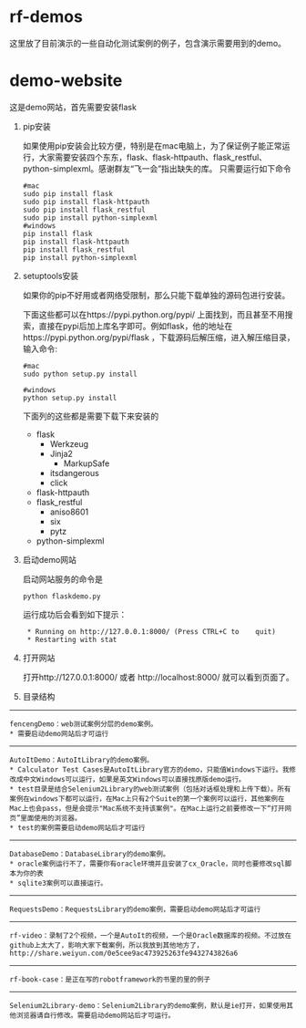 # rf-demos
这里放了目前演示的一些自动化测试案例的例子，包含演示需要用到的demo。

# demo-website
这是demo网站，首先需要安装flask

1. pip安装

    如果使用pip安装会比较方便，特别是在mac电脑上，为了保证例子能正常运行，大家需要安装四个东东，flask、flask-httpauth、flask_restful、python-simplexml。感谢群友“飞一会”指出缺失的库。
只需要运行如下命令

    ```
    #mac
    sudo pip install flask
    sudo pip install flask-httpauth
    sudo pip install flask_restful
    sudo pip install python-simplexml
    #windows
    pip install flask
    pip install flask-httpauth
    pip install flask_restful
    pip install python-simplexml
    ```

2. setuptools安装

    如果你的pip不好用或者网络受限制，那么只能下载单独的源码包进行安装。
    
    下面这些都可以在https://pypi.python.org/pypi/ 上面找到，而且甚至不用搜索，直接在pypi后加上库名字即可。例如flask，他的地址在https://pypi.python.org/pypi/flask ，下载源码后解压缩，进入解压缩目录，输入命令:

    ```
    #mac
    sudo python setup.py install
    
    #windows
    python setup.py install

    ```
    
    下面列的这些都是需要下载下来安装的

    * flask
        * Werkzeug
        * Jinja2
            * MarkupSafe
        * itsdangerous
        * click
    * flask-httpauth
    * flask_restful        * aniso8601        * six		* pytz	* python-simplexml


3. 启动demo网站

    启动网站服务的命令是

    ```
    python flaskdemo.py
    ```

    运行成功后会看到如下提示：
    
    ```
     * Running on http://127.0.0.1:8000/ (Press CTRL+C to    quit)
     * Restarting with stat
     ```

4. 打开网站
     
    打开http://127.0.0.1:8000/ 或者 http://localhost:8000/ 就可以看到页面了。

5. 目录结构

- - -

    fencengDemo：web测试案例分层的demo案例。
    * 需要启动demo网站后才可运行

- - - 

    AutoItDemo：AutoItLibrary的demo案例。
    * Calculator Test Cases是AutoItLibrary官方的demo，只能值Windows下运行。我修改成中文Windows可以运行，如果是英文Windows可以直接找原版demo运行。
    * test目录是结合Selenium2Library的web测试案例（包括对话框处理和上传下载）。所有案例在windows下都可以运行，在Mac上只有2个Suite的第一个案例可以运行，其他案例在Mac上也会pass，但是会提示"Mac系统不支持该案例"。在Mac上运行之前要修改一下“打开网页”里面使用的浏览器。
    * test的案例需要启动demo网站后才可运行

- - -

    DatabaseDemo：DatabaseLibrary的demo案例。
    * oracle案例运行不了，需要你有oracle环境并且安装了cx_Oracle，同时也要修改sql脚本为你的表
    * sqlite3案例可以直接运行。

- - - 

    RequestsDemo：RequestsLibrary的demo案例，需要启动demo网站后才可运行

- - -

    rf-video：录制了2个视频，一个是AutoIt的视频，一个是Oracle数据库的视频。不过放在github上太大了，影响大家下载案例，所以我放到其他地方了，http://share.weiyun.com/0e5cee9ac473925263fe9432743826a6

- - -

    rf-book-case：是正在写的robotframework的书里的里的例子

- - -

    Selenium2Library-demo：Selenium2Library的demo案例，默认是ie打开，如果使用其他浏览器请自行修改。需要启动demo网站后才可运行。

